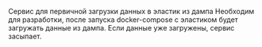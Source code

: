 Сервис для первичной загрузки данных в эластик из дампа
Необходим для разработки, после запуска docker-compose с эластиком будет загружать данные из дампа.
Если данные уже загружены, сервис засыпает.
